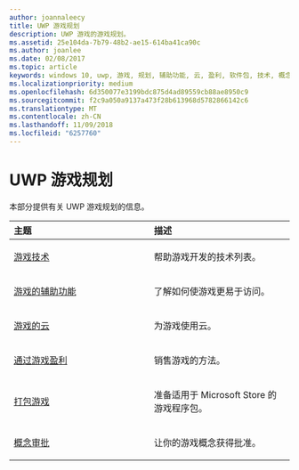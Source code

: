 ```yaml
---
author: joannaleecy
title: UWP 游戏规划
description: UWP 游戏的游戏规划。
ms.assetid: 25e104da-7b79-48b2-ae15-614ba41ca90c
ms.author: joanlee
ms.date: 02/08/2017
ms.topic: article
keywords: windows 10, uwp, 游戏, 规划, 辅助功能, 云, 盈利, 软件包, 技术, 概念, 审批
ms.localizationpriority: medium
ms.openlocfilehash: 6d350077e3199bdc875d4ad89559cb88ae8950c9
ms.sourcegitcommit: f2c9a050a9137a473f28b613968d5782866142c6
ms.translationtype: MT
ms.contentlocale: zh-CN
ms.lasthandoff: 11/09/2018
ms.locfileid: "6257760"
---
```

# <a name="planning-for-uwp-games"></a>UWP 游戏规划

本部分提供有关 UWP 游戏规划的信息。

<table>
<colgroup>
<col width="50%" />
<col width="50%" />
</colgroup>
<thead>
<tr class="header">
<th align="left">主题</th>
<th align="left">描述</th>
</tr>
</thead>
<tbody>
<tr class="odd">
<td align="left"><p><a href="game-development-platform-guide.md">游戏技术</a></p></td>
<td align="left"><p>帮助游戏开发的技术列表。</p></td>
</tr>
<tr class="even">
<td align="left"><p><a href="accessibility-for-games.md">游戏的辅助功能</a></p></td>
<td align="left"><p>了解如何使游戏更易于访问。</p></td>
</tr>
<tr class="odd">
<td align="left"><p><a href="cloud-for-games.md">游戏的云</a></p></td>
<td align="left"><p>为游戏使用云。</p></td>
</tr>
<tr class="even">
<td align="left"><p><a href="monetization-for-games.md">通过游戏盈利</a></p></td>
<td align="left"><p>销售游戏的方法。</p></td>
</tr>
<tr class="odd">
<td align="left"><p><a href="package-your-windows-store-directx-game.md">打包游戏</a></p></td>
<td align="left"><p>准备适用于 Microsoft Store 的游戏程序包。</p></td>
</tr>
<tr class="even">
<td align="left"><p><a href="concept-approval.md">概念审批</a></p></td>
<td align="left"><p>让你的游戏概念获得批准。</p></td>
</tr>
</tbody>
</table>
 

 

 




